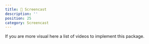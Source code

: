 ```yaml
---
title: 🍿 Screencast
description: ''
position: 25
category: Screencast
---
```


If you are more visual here a list of videos to implement this package.

<video-tutorial theme="Passport" title="Register a user" video="tRZtmR6Qhgg"></video-tutorial>

<video-tutorial theme="Passport" title="Login a user." video="Yf_E1XK_S-w"></video-tutorial>

<video-tutorial theme="Passport" title="Logout a user." video="vInYm2H_NG4"></video-tutorial>

<video-tutorial theme="Passport" title="Customize registration & login." video="6DsP8Jys3G0">
</video-tutorial>

<video-tutorial theme="Passport" title="Registration with Email Verification." video="yQHDatfJI6Q">
</video-tutorial>

<video-tutorial theme="Passport" video="cQc4nFLNxsM" 
    title="Email verification & verified middleware."      >
</video-tutorial>

<video-tutorial theme="Passport" video="hEoqL0MHRp4"
    title="Forgot password & Reset password feature." >
</video-tutorial>

<video-tutorial theme="Passport" video="TknBvDiamkY" title="Password verification.">
</video-tutorial>

<video-tutorial theme="Sanctum" video="VGBOukJbzFE"
    title="Complete authentication workflow using Laravel Sanctum." >
</video-tutorial>